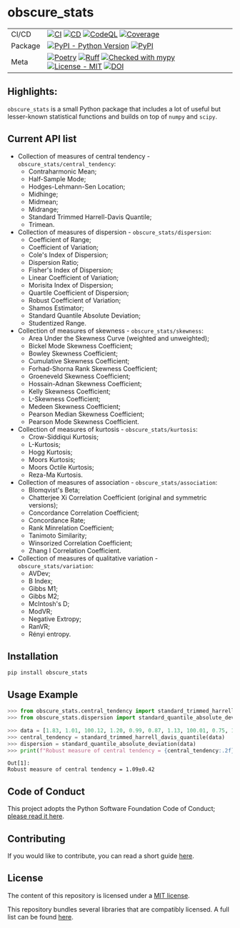 # obscure_stats

| | |
| --- | --- |
| CI/CD | [![CI](https://github.com/glevv/obscure_stats/actions/workflows/package.yml/badge.svg)](https://github.com/glevv/obscure_stats/actions/workflows/package.yml) [![CD](https://github.com/glevv/obscure_stats/actions/workflows/publish.yml/badge.svg)](https://github.com/glevv/obscure_stats/actions/workflows/publish.yml) [![CodeQL](https://github.com/glevv/obscure_stats/actions/workflows/github-code-scanning/codeql/badge.svg)](https://github.com/glevv/obscure_stats/actions/workflows/github-code-scanning/codeql) [![Coverage](https://codecov.io/github/glevv/obscure_stats/coverage.svg?branch=main)](https://codecov.io/gh/glevv/obscure_stats)
| Package | [![PyPI - Python Version](https://img.shields.io/pypi/pyversions/obscure_stats?logo=Python)](https://pypi.org/project/obscure_stats/) [![PyPI](https://img.shields.io/pypi/v/obscure_stats?logo=PyPI)](https://pypi.org/project/obscure_stats/) |
| Meta | [![Poetry](https://img.shields.io/endpoint?url=https://python-poetry.org/badge/v0.json)](https://python-poetry.org/) [![Ruff](https://img.shields.io/endpoint?url=https://raw.githubusercontent.com/astral-sh/ruff/main/assets/badge/v2.json)](https://github.com/astral-sh/ruff) [![Checked with mypy](https://www.mypy-lang.org/static/mypy_badge.svg)](https://mypy-lang.org/) [![License - MIT](https://img.shields.io/badge/license-MIT-9400d3.svg)](https://spdx.org/licenses/) [![DOI](https://zenodo.org/badge/DOI/10.5281/zenodo.10206933.svg)](https://doi.org/10.5281/zenodo.10206933)

## Highlights:

`obscure_stats` is a small Python package that includes a lot of useful but lesser-known statistical functions and builds on top of `numpy` and `scipy`.

## Current API list

- Collection of measures of central tendency - `obscure_stats/central_tendency`:
    * Contraharmonic Mean;
    * Half-Sample Mode;
    * Hodges-Lehmann-Sen Location;
    * Midhinge;
    * Midmean;
    * Midrange;
    * Standard Trimmed Harrell-Davis Quantile;
    * Trimean.
- Collection of measures of dispersion - `obscure_stats/dispersion`:
    * Coefficient of Range;
    * Coefficient of Variation;
    * Cole's Index of Dispersion;
    * Dispersion Ratio;
    * Fisher's Index of Dispersion;
    * Linear Coefficient of Variation;
    * Morisita Index of Dispersion;
    * Quartile Coefficient of Dispersion;
    * Robust Coefficient of Variation;
    * Shamos Estimator;
    * Standard Quantile Absolute Deviation;
    * Studentized Range.
- Collection of measures of skewness - `obscure_stats/skewness`:
    * Area Under the Skewness Curve (weighted and unweighted);
    * Bickel Mode Skewness Coefficient;
    * Bowley Skewness Coefficient;
    * Cumulative Skewness Coefficient;
    * Forhad-Shorna Rank Skewness Coefficient;
    * Groeneveld Skewness Coefficient;
    * Hossain-Adnan Skewness Coefficient;
    * Kelly Skewness Coefficient;
    * L-Skewness Coefficient;
    * Medeen Skewness Coefficient;
    * Pearson Median Skewness Coefficient;
    * Pearson Mode Skewness Coefficient.
- Collection of measures of kurtosis - `obscure_stats/kurtosis`:
    * Crow-Siddiqui Kurtosis;
    * L-Kurtosis;
    * Hogg Kurtosis;
    * Moors Kurtosis;
    * Moors Octile Kurtosis;
    * Reza-Ma Kurtosis.
- Collection of measures of association - `obscure_stats/association`:
    * Blomqvist's Beta;
    * Chatterjee Xi Correlation Coefficient (original and symmetric versions);
    * Concordance Correlation Coefficient;
    * Concordance Rate;
    * Rank Minrelation Coefficient;
    * Tanimoto Similarity;
    * Winsorized Correlation Coefficient;
    * Zhang I Correlation Coefficient.
- Collection of measures of qualitative variation - `obscure_stats/variation`:
    * AVDev;
    * B Index;
    * Gibbs M1;
    * Gibbs M2;
    * McIntosh's D;
    * ModVR;
    * Negative Extropy;
    * RanVR;
    * Rényi entropy.

## Installation

`pip install obscure_stats`

## Usage Example

```python
>>> from obscure_stats.central_tendency import standard_trimmed_harrell_davis_quantile
>>> from obscure_stats.dispersion import standard_quantile_absolute_deviation

>>> data = [1.83, 1.01, 100.12, 1.20, 0.99, 0.87, 1.13, 100.01, 0.75, 1.03]
>>> central_tendency = standard_trimmed_harrell_davis_quantile(data)
>>> dispersion = standard_quantile_absolute_deviation(data)
>>> print(f"Robust measure of central tendency = {central_tendency:.2f}±{dispersion:.2f}")
```

```
Out[1]:
Robust measure of central tendency = 1.09±0.42
```

## Code of Conduct

This project adopts the Python Software Foundation Code of Conduct; [please read it here](https://www.python.org/psf/conduct/).

## Contributing

If you would like to contribute, you can read a short guide [here](https://github.com/glevv/obscure_stats/blob/main/CONTRIBUTING.md).

## License

The content of this repository is licensed under a [MIT license](https://github.com/glevv/obscure_stats/blob/main/LICENSE.txt).

This repository bundles several libraries that are compatibly licensed. A full list can be found [here](https://github.com/glevv/obscure_stats/blob/main/LICENSES_bundled.txt).